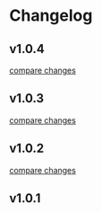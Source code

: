 # Changelog


## v1.0.4

[compare changes](https://github.com/sosensible/nuxt-sosui/compare/v1.0.3...v1.0.4)

## v1.0.3

[compare changes](https://github.com/sosensible/nuxt-sosui/compare/v1.0.2...v1.0.3)

## v1.0.2

[compare changes](https://github.com/sosensible/nuxt-sosui/compare/v1.0.1...v1.0.2)

## v1.0.1

